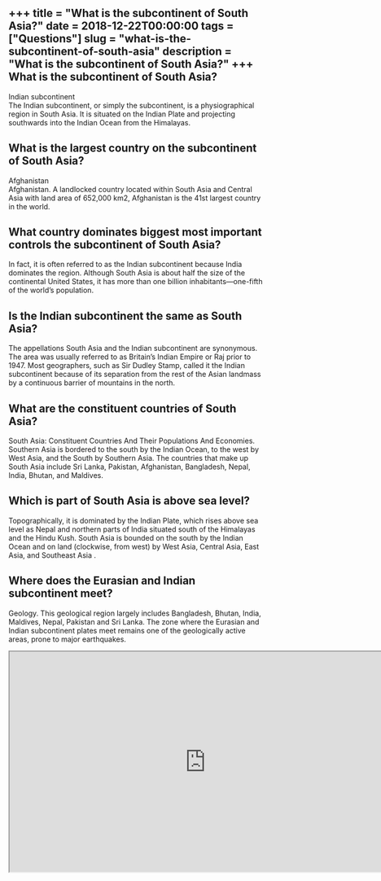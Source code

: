 +++
title = "What is the subcontinent of South Asia?"
date = 2018-12-22T00:00:00
tags = ["Questions"]
slug = "what-is-the-subcontinent-of-south-asia"
description = "What is the subcontinent of South Asia?"
+++
What is the subcontinent of South Asia?
---------------------------------------

Indian subcontinent  
The Indian subcontinent, or simply the subcontinent, is a physiographical region in South Asia. It is situated on the Indian Plate and projecting southwards into the Indian Ocean from the Himalayas.

What is the largest country on the subcontinent of South Asia?
--------------------------------------------------------------

Afghanistan  
Afghanistan. A landlocked country located within South Asia and Central Asia with land area of 652,000 km2, Afghanistan is the 41st largest country in the world.

What country dominates biggest most important controls the subcontinent of South Asia?
--------------------------------------------------------------------------------------

In fact, it is often referred to as the Indian subcontinent because India dominates the region. Although South Asia is about half the size of the continental United States, it has more than one billion inhabitants—one-fifth of the world’s population.

Is the Indian subcontinent the same as South Asia?
--------------------------------------------------

The appellations South Asia and the Indian subcontinent are synonymous. The area was usually referred to as Britain’s Indian Empire or Raj prior to 1947. Most geographers, such as Sir Dudley Stamp, called it the Indian subcontinent because of its separation from the rest of the Asian landmass by a continuous barrier of mountains in the north.

What are the constituent countries of South Asia?
-------------------------------------------------

South Asia: Constituent Countries And Their Populations And Economies. Southern Asia is bordered to the south by the Indian Ocean, to the west by West Asia, and the South by Southern Asia. The countries that make up South Asia include Sri Lanka, Pakistan, Afghanistan, Bangladesh, Nepal, India, Bhutan, and Maldives.

Which is part of South Asia is above sea level?
-----------------------------------------------

Topographically, it is dominated by the Indian Plate, which rises above sea level as Nepal and northern parts of India situated south of the Himalayas and the Hindu Kush. South Asia is bounded on the south by the Indian Ocean and on land (clockwise, from west) by West Asia, Central Asia, East Asia, and Southeast Asia .

Where does the Eurasian and Indian subcontinent meet?
-----------------------------------------------------

Geology. This geological region largely includes Bangladesh, Bhutan, India, Maldives, Nepal, Pakistan and Sri Lanka. The zone where the Eurasian and Indian subcontinent plates meet remains one of the geologically active areas, prone to major earthquakes.

<iframe allow="accelerometer; autoplay; clipboard-write; encrypted-media; gyroscope; picture-in-picture" allowfullscreen="" class="__youtube_prefs__  epyt-is-override  no-lazyload" data-no-lazy="1" data-origheight="433" data-origwidth="770" data-skipgform_ajax_framebjll="" height="433" id="_ytid_32297" loading="lazy" src="https://www.youtube.com/embed/asMgIJaqtKQ?enablejsapi=1&autoplay=0&cc_load_policy=0&cc_lang_pref=&iv_load_policy=1&loop=0&modestbranding=0&rel=1&fs=1&playsinline=0&autohide=2&theme=dark&color=red&controls=1&" title="YouTube player" width="770"></iframe>